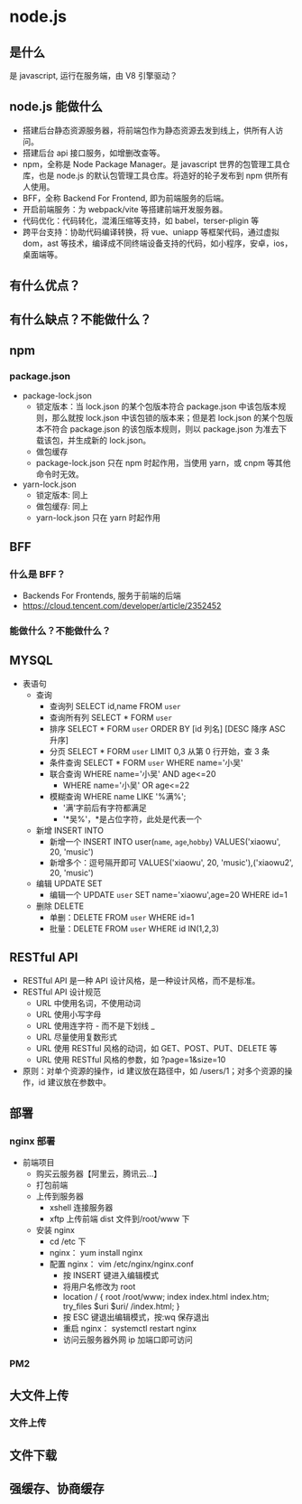# node.js <Badge type="danger" text="will do" />

## 是什么

是 javascript, 运行在服务端，由 V8 引擎驱动？

## node.js 能做什么

- 搭建后台静态资源服务器，将前端包作为静态资源去发到线上，供所有人访问。
- 搭建后台 api 接口服务，如增删改查等。
- npm，全称是 Node Package Manager。是 javascript 世界的包管理工具仓库，也是 node.js 的默认包管理工具仓库。将造好的轮子发布到 npm 供所有人使用。
- BFF，全称 Backend For Frontend, 即为前端服务的后端。
- 开启前端服务：为 webpack/vite 等搭建前端开发服务器。
- 代码优化：代码转化，混淆压缩等支持，如 babel，terser-pligin 等
- 跨平台支持：协助代码编译转换，将 vue、uniapp 等框架代码，通过虚拟 dom，ast 等技术，编译成不同终端设备支持的代码，如小程序，安卓，ios，桌面端等。

## 有什么优点？

## 有什么缺点？不能做什么？

## npm

### package.json

- package-lock.json
  - 锁定版本：当 lock.json 的某个包版本符合 package.json 中该包版本规则，那么就按 lock.json 中该包锁的版本来；但是若 lock.json 的某个包版本不符合 package.json 的该包版本规则，则以 package.json 为准去下载该包，并生成新的 lock.json。
  - 做包缓存
  - package-lock.json 只在 npm 时起作用，当使用 yarn，或 cnpm 等其他命令时无效。
- yarn-lock.json
  - 锁定版本: 同上
  - 做包缓存: 同上
  - yarn-lock.json 只在 yarn 时起作用

## BFF

### 什么是 BFF？

- Backends For Frontends, 服务于前端的后端
- https://cloud.tencent.com/developer/article/2352452

### 能做什么？不能做什么？

## MYSQL

- 表语句
  - 查询
    - 查询列 SELECT id,name FROM `user`
    - 查询所有列 SELECT \* FORM `user`
    - 排序 SELECT \* FORM `user` ORDER BY [id 列名] [DESC 降序 ASC 升序]
    - 分页 SELECT \* FORM `user` LIMIT 0,3 从第 0 行开始，查 3 条
    - 条件查询 SELECT \* FORM `user` WHERE name='小吴'
    - 联合查询 WHERE name='小吴' AND age<=20
      - WHERE name='小吴' OR age<=22
    - 模糊查询 WHERE name LIKE '%满%';
      - '满'字前后有字符都满足
      - '*吴%'，*是占位字符，此处是代表一个
  - 新增 INSERT INTO
    - 新增一个 INSERT INTO user(`name`, `age`,`hobby`) VALUES('xiaowu', 20, 'music')
    - 新增多个：逗号隔开即可 VALUES('xiaowu', 20, 'music'),('xiaowu2', 20, 'music')
  - 编辑 UPDATE SET
    - 编辑一个 UPDATE `user` SET name='xiaowu',age=20 WHERE id=1
  - 删除 DELETE
    - 单删：DELETE FROM `user` WHERE id=1
    - 批量：DELETE FROM `user` WHERE id IN(1,2,3)

## RESTful API

- RESTful API 是一种 API 设计风格，是一种设计风格，而不是标准。
- RESTful API 设计规范
  - URL 中使用名词，不使用动词
  - URL 使用小写字母
  - URL 使用连字符 - 而不是下划线 \_
  - URL 尽量使用复数形式
  - URL 使用 RESTful 风格的动词，如 GET、POST、PUT、DELETE 等
  - URL 使用 RESTful 风格的参数，如 ?page=1&size=10
- 原则：对单个资源的操作，id 建议放在路径中，如 /users/1；对多个资源的操作，id 建议放在参数中。

## 部署

### nginx 部署

- 前端项目
  - 购买云服务器【阿里云，腾讯云...】
  - 打包前端
  - 上传到服务器
    - xshell 连接服务器
    - xftp 上传前端 dist 文件到/root/www 下
  - 安装 nginx
    - cd /etc 下
    - nginx： yum install nginx
    - 配置 nginx： vim /etc/nginx/nginx.conf
      - 按 INSERT 键进入编辑模式
      - 将用户名修改为 root
      - location / {
        root /root/www;
        index index.html index.htm;
        try_files $uri $uri/ /index.html;
        }
      - 按 ESC 键退出编辑模式，按:wq 保存退出
      - 重启 nginx： systemctl restart nginx
      - 访问云服务器外网 ip 加端口即可访问

### PM2

## 大文件上传

### 文件上传

## 文件下载

## 强缓存、协商缓存

